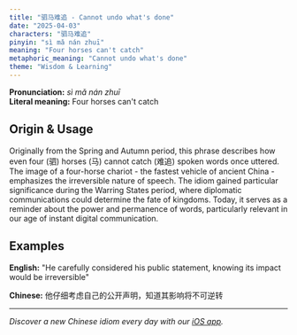 ```yaml
---
title: "驷马难追 - Cannot undo what's done"
date: "2025-04-03"
characters: "驷马难追"
pinyin: "sì mǎ nán zhuī"
meaning: "Four horses can't catch"
metaphoric_meaning: "Cannot undo what's done"
theme: "Wisdom & Learning"
---
```


**Pronunciation:** *sì mǎ nán zhuī*  
**Literal meaning:** Four horses can't catch

## Origin & Usage

Originally from the Spring and Autumn period, this phrase describes how even four (驷) horses (马) cannot catch (难追) spoken words once uttered. The image of a four-horse chariot - the fastest vehicle of ancient China - emphasizes the irreversible nature of speech. The idiom gained particular significance during the Warring States period, where diplomatic communications could determine the fate of kingdoms. Today, it serves as a reminder about the power and permanence of words, particularly relevant in our age of instant digital communication.

## Examples

**English:** "He carefully considered his public statement, knowing its impact would be irreversible"

**Chinese:** 他仔细考虑自己的公开声明，知道其影响将不可逆转

---

*Discover a new Chinese idiom every day with our [iOS app](https://apps.apple.com/us/app/daily-chinese-idioms/id6740611324).*
